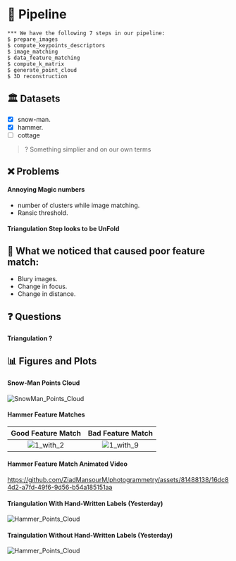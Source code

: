 # 📝 Pipeline
```Console
*** We have the following 7 steps in our pipeline:
$ prepare_images
$ compute_keypoints_descriptors
$ image_matching
$ data_feature_matching
$ compute_k_matrix
$ generate_point_cloud
$ 3D reconstruction
```

## 🏛️ Datasets
- [X] snow-man.
- [X] hammer.
- [ ] cottage

> ? Something simplier and on our own terms

## ❌ Problems
#### Annoying Magic numbers
- number of clusters while image matching.
- Ransic threshold.
#### Triangulation Step looks to be UnFold

## 🧐 What we noticed that caused poor feature match:
- Blury images.
- Change in focus.
- Change in distance.

## ❓ Questions
#### Triangulation ?

## 📊 Figures and Plots
#### Snow-Man Points Cloud
![SnowMan_Points_Cloud](https://github.com/ZiadMansourM/photogrammetry/assets/81488138/d9f5cb71-aa91-44b9-9d41-06a1545beb65)

#### Hammer Feature Matches
Good Feature Match |  Bad Feature Match
:--:|:--:
![1_with_2](https://github.com/ZiadMansourM/photogrammetry/assets/81488138/56caa6e4-a6f2-44c8-b072-76c787f28d43) | ![1_with_9](https://github.com/ZiadMansourM/photogrammetry/assets/81488138/6657e433-6fc6-45d8-b254-735801e81b81)

#### Hammer Feature Match Animated Video
https://github.com/ZiadMansourM/photogrammetry/assets/81488138/16dc84d2-a7fd-49f6-9d56-b54a185151aa

#### Triangulation With Hand-Written Labels (Yesterday)
![Hammer_Points_Cloud](https://github.com/ZiadMansourM/photogrammetry/assets/81488138/b51e77ec-d99e-4772-9126-5ac204afa2d5)

#### Traingulation Without Hand-Written Labels (Yesterday)
![Hammer_Points_Cloud](https://github.com/ZiadMansourM/photogrammetry/assets/81488138/d49e9630-ba6d-466a-bbf0-92ced86d6867)
